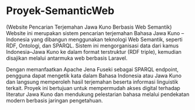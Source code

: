# Proyek-SemanticWeb
(Website Pencarian Terjemahan Jawa Kuno Berbasis Web Semantik)
Website ini merupakan sistem pencarian terjemahan Bahasa Jawa Kuno – Indonesia yang dibangun menggunakan teknologi Web Semantik, seperti RDF, Ontologi, dan SPARQL. Sistem ini mengorganisasi data dari kamus Indonesia–Jawa Kuno ke dalam format terstruktur (RDF triple), kemudian disajikan melalui antarmuka web berbasis Laravel.

Dengan memanfaatkan Apache Jena Fuseki sebagai SPARQL endpoint, pengguna dapat mengetik kata dalam Bahasa Indonesia atau Jawa Kuno dan langsung memperoleh hasil terjemahan beserta informasi linguistik terkait. Proyek ini bertujuan untuk mempermudah akses digital terhadap literatur Jawa Kuno dan mendukung pelestarian bahasa melalui pendekatan modern berbasis jaringan pengetahuan.
